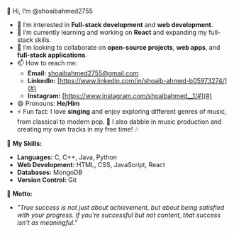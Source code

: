 👋 Hi, I’m @shoaibahmed2755

- 👀 I’m interested in **Full-stack development** and **web development**.
- 🌱 I’m currently learning and working on **React** and expanding my full-stack skills.
- 💞️ I’m looking to collaborate on **open-source projects**, **web apps**, and **full-stack applications**.
- 📫 How to reach me:
  - **Email:** shoaibahmed2755@gmail.com
  - **LinkedIn:** [https://www.linkedin.com/in/shoaib-ahmed-b05973274/](#)
  - **Instagram:** [https://www.instagram.com/shoaibahmed__1/#](#)
- 😄 Pronouns: **He/Him**
- ⚡ Fun fact: I love **singing** and enjoy exploring different genres of music, from classical to modern pop. 🎤 I also dabble in music production and creating my own tracks in my free time! 🎶

🔧 **My Skills:**
- **Languages:** C, C++, Java, Python
- **Web Development:** HTML, CSS, JavaScript, React
- **Databases:** MongoDB
- **Version Control:** Git

📜 **Motto:**
- *"True success is not just about achievement, but about being satisfied with your progress. If you're successful but not content, that success isn't as meaningful."*
